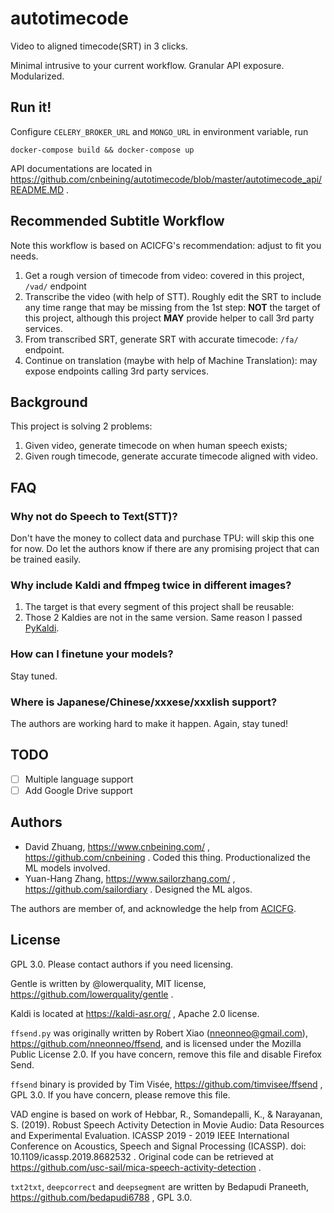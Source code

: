 # autotimecode

Video to aligned timecode(SRT) in 3 clicks.

Minimal intrusive to your current workflow. Granular API exposure. Modularized. 

## Run it!

Configure `CELERY_BROKER_URL` and `MONGO_URL` in environment variable, run

```
docker-compose build && docker-compose up
```

API documentations are located in https://github.com/cnbeining/autotimecode/blob/master/autotimecode_api/README.MD .

## Recommended Subtitle Workflow

Note this workflow is based on ACICFG's recommendation: adjust to fit you needs.

1. Get a rough version of timecode from video: covered in this project, `/vad/` endpoint
2. Transcribe the video (with help of STT). Roughly edit the SRT to include any time range that may be missing from the 1st step: **NOT** the target of this project, although this project **MAY** provide helper to call 3rd party services.
3. From transcribed SRT, generate SRT with accurate timecode: `/fa/` endpoint.
4. Continue on translation (maybe with help of Machine Translation): may expose endpoints calling 3rd party services. 

## Background

This project is solving 2 problems:

1. Given video, generate timecode on when human speech exists;
2. Given rough timecode, generate accurate timecode aligned with video.

## FAQ

### Why not do Speech to Text(STT)?

Don't have the money to collect data and purchase TPU: will skip this one for now. Do let the authors know if there are any promising project that can be trained easily.

### Why include Kaldi and ffmpeg twice in different images?

1. The target is that every segment of this project shall be reusable: 
2. Those 2 Kaldies are not in the same version. Same reason I passed [PyKaldi](https://github.com/pykaldi/pykaldi).

### How can I finetune your models?

Stay tuned.

### Where is Japanese/Chinese/xxxese/xxxlish support?

The authors are working hard to make it happen. Again, stay tuned!

## TODO

- [ ] Multiple language support
- [ ] Add Google Drive support

## Authors

- David Zhuang, https://www.cnbeining.com/ , https://github.com/cnbeining . Coded this thing. Productionalized the ML models involved. 
- Yuan-Hang Zhang, https://www.sailorzhang.com/ , https://github.com/sailordiary . Designed the ML algos.

The authors are member of, and acknowledge the help from [ACICFG](https://www.chineseaci.com).

## License

GPL 3.0. Please contact authors if you need licensing. 

Gentle is written by @lowerquality, MIT license, https://github.com/lowerquality/gentle .

Kaldi is located at https://kaldi-asr.org/ , Apache 2.0 license.

`ffsend.py` was originally written by Robert Xiao (nneonneo@gmail.com), https://github.com/nneonneo/ffsend, and is licensed under the Mozilla Public License 2.0. If you have concern, remove this file and disable Firefox Send.

`ffsend` binary is provided by Tim Visée, https://github.com/timvisee/ffsend , GPL 3.0. If you have concern, please remove this file.

VAD engine is based on work of Hebbar, R., Somandepalli, K., & Narayanan, S. (2019). Robust Speech Activity Detection in Movie Audio: Data Resources and Experimental Evaluation. ICASSP 2019 - 2019 IEEE International Conference on Acoustics, Speech and Signal Processing (ICASSP). doi: 10.1109/icassp.2019.8682532 . Original code can be retrieved at https://github.com/usc-sail/mica-speech-activity-detection .

`txt2txt`, `deepcorrect` and `deepsegment` are written by Bedapudi Praneeth, https://github.com/bedapudi6788 , GPL 3.0.
